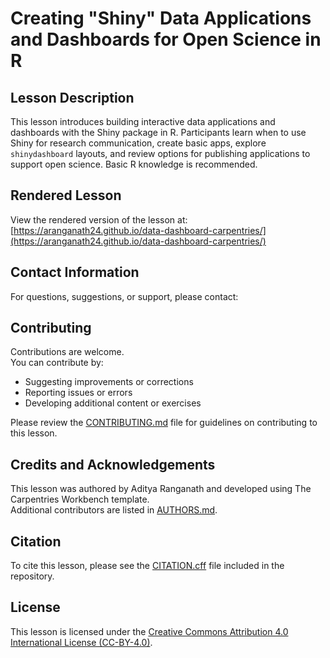 # Creating "Shiny" Data Applications and Dashboards for Open Science in R

## Lesson Description
This lesson introduces building interactive data applications and dashboards with the Shiny package in R. Participants learn when to use Shiny for research communication, create basic apps, explore `shinydashboard` layouts, and review options for publishing applications to support open science. Basic R knowledge is recommended.

## Rendered Lesson
View the rendered version of the lesson at:  
[https://aranganath24.github.io/data-dashboard-carpentries/](https://aranganath24.github.io/data-dashboard-carpentries/)

## Contact Information
For questions, suggestions, or support, please contact:  

## Contributing
Contributions are welcome.  
You can contribute by:
- Suggesting improvements or corrections
- Reporting issues or errors
- Developing additional content or exercises

Please review the [CONTRIBUTING.md](CONTRIBUTING.md) file for guidelines on contributing to this lesson.

## Credits and Acknowledgements
This lesson was authored by Aditya Ranganath and developed using The Carpentries Workbench template.  
Additional contributors are listed in [AUTHORS.md](AUTHORS.md).

## Citation
To cite this lesson, please see the [CITATION.cff](CITATION.cff) file included in the repository.

## License
This lesson is licensed under the [Creative Commons Attribution 4.0 International License (CC-BY-4.0)](LICENSE.md).
